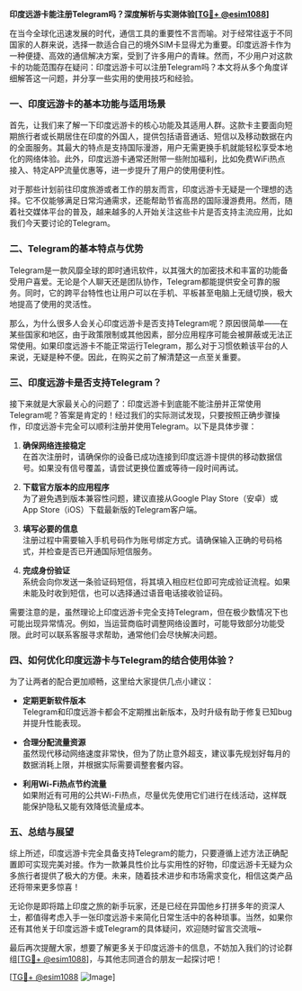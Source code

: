 **印度远游卡能注册Telegram吗？深度解析与实测体验[[TG💪+ @esim1088](https://t.me/s/esim1088)]**

在当今全球化迅速发展的时代，通信工具的重要性不言而喻。对于经常往返于不同国家的人群来说，选择一款适合自己的境外SIM卡显得尤为重要。印度远游卡作为一种便捷、高效的通信解决方案，受到了许多用户的青睐。然而，不少用户对这款卡的功能范围存在疑问：印度远游卡可以注册Telegram吗？本文将从多个角度详细解答这一问题，并分享一些实用的使用技巧和经验。

### 一、印度远游卡的基本功能与适用场景

首先，让我们来了解一下印度远游卡的核心功能及其适用人群。这款卡主要面向短期旅行者或长期居住在印度的外国人，提供包括语音通话、短信以及移动数据在内的全面服务。其最大的特点是支持国际漫游，用户无需更换手机就能轻松享受本地化的网络体验。此外，印度远游卡通常还附带一些附加福利，比如免费WiFi热点接入、特定APP流量优惠等，进一步提升了用户的使用便利性。

对于那些计划前往印度旅游或者工作的朋友而言，印度远游卡无疑是一个理想的选择。它不仅能够满足日常沟通需求，还能帮助节省高昂的国际漫游费用。然而，随着社交媒体平台的普及，越来越多的人开始关注这些卡片是否支持主流应用，比如我们今天要讨论的Telegram。

### 二、Telegram的基本特点与优势

Telegram是一款风靡全球的即时通讯软件，以其强大的加密技术和丰富的功能备受用户喜爱。无论是个人聊天还是团队协作，Telegram都能提供安全可靠的服务。同时，它的跨平台特性也让用户可以在手机、平板甚至电脑上无缝切换，极大地提高了使用的灵活性。

那么，为什么很多人会关心印度远游卡是否支持Telegram呢？原因很简单——在某些国家和地区，由于政策限制或其他因素，部分应用程序可能会被屏蔽或无法正常使用。如果印度远游卡不能正常运行Telegram，那么对于习惯依赖该平台的人来说，无疑是种不便。因此，在购买之前了解清楚这一点至关重要。

### 三、印度远游卡是否支持Telegram？

接下来就是大家最关心的问题了：印度远游卡到底能不能注册并正常使用Telegram呢？答案是肯定的！经过我们的实际测试发现，只要按照正确步骤操作，印度远游卡完全可以顺利注册并使用Telegram。以下是具体步骤：

1. **确保网络连接稳定**  
   在首次注册时，请确保你的设备已成功连接到印度远游卡提供的移动数据信号。如果没有信号覆盖，请尝试更换位置或等待一段时间再试。

2. **下载官方版本的应用程序**  
   为了避免遇到版本兼容性问题，建议直接从Google Play Store（安卓）或App Store（iOS）下载最新版的Telegram客户端。

3. **填写必要的信息**  
   注册过程中需要输入手机号码作为账号绑定方式。请确保输入正确的号码格式，并检查是否已开通国际短信服务。

4. **完成身份验证**  
   系统会向你发送一条验证码短信，将其填入相应栏位即可完成验证流程。如果未能及时收到短信，也可以选择通过语音电话接收验证码。

需要注意的是，虽然理论上印度远游卡完全支持Telegram，但在极少数情况下也可能出现异常情况。例如，当运营商临时调整网络设置时，可能导致部分功能受限。此时可以联系客服寻求帮助，通常他们会尽快解决问题。

### 四、如何优化印度远游卡与Telegram的结合使用体验？

为了让两者的配合更加顺畅，这里给大家提供几点小建议：

- **定期更新软件版本**  
  Telegram和印度远游卡都会不定期推出新版本，及时升级有助于修复已知bug并提升性能表现。

- **合理分配流量资源**  
  虽然现代移动网络速度非常快，但为了防止意外超支，建议事先规划好每月的数据消耗上限，并根据实际需要调整套餐内容。

- **利用Wi-Fi热点节约流量**  
  如果附近有可用的公共Wi-Fi热点，尽量优先使用它们进行在线活动，这样既能保护隐私又能有效降低流量成本。

### 五、总结与展望

综上所述，印度远游卡完全具备支持Telegram的能力，只要遵循上述方法正确配置即可实现完美对接。作为一款兼具性价比与实用性的好物，印度远游卡无疑为众多旅行者提供了极大的方便。未来，随着技术进步和市场需求变化，相信这类产品还将带来更多惊喜！

无论你是即将踏上印度之旅的新手玩家，还是已经在异国他乡打拼多年的资深人士，都值得考虑入手一张印度远游卡来简化日常生活中的各种琐事。当然，如果你还有其他关于印度远游卡或Telegram的具体疑问，欢迎随时留言交流哦~

最后再次提醒大家，想要了解更多关于印度远游卡的信息，不妨加入我们的讨论群组[[TG💪+ @esim1088](https://t.me/s/esim1088)]，与其他志同道合的朋友一起探讨吧！

[[TG💪+ @esim1088](https://t.me/s/esim1088) ![Image](https://i.postimg.cc/4NQfJmqS/Snipaste-2025-05-13-00-14-12.png)]